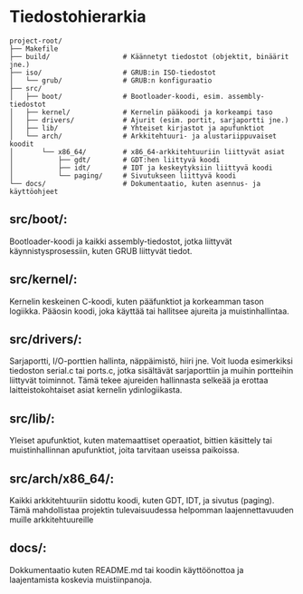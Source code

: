 
# Tiedostohierarkia

```
project-root/
├── Makefile
├── build/                  # Käännetyt tiedostot (objektit, binäärit jne.)
├── iso/                    # GRUB:in ISO-tiedostot
│   └── grub/               # GRUB:n konfiguraatio
├── src/
│   ├── boot/               # Bootloader-koodi, esim. assembly-tiedostot
│   ├── kernel/             # Kernelin pääkoodi ja korkeampi taso
│   ├── drivers/            # Ajurit (esim. portit, sarjaportti jne.)
│   ├── lib/                # Yhteiset kirjastot ja apufunktiot
│   └── arch/               # Arkkitehtuuri- ja alustariippuvaiset koodit
│       └── x86_64/         # x86_64-arkkitehtuuriin liittyvät asiat
│           ├── gdt/        # GDT:hen liittyvä koodi
│           ├── idt/        # IDT ja keskeytyksiin liittyvä koodi
│           └── paging/     # Sivutukseen liittyvä koodi
└── docs/                   # Dokumentaatio, kuten asennus- ja käyttöohjeet
```

## src/boot/:
Bootloader-koodi ja kaikki assembly-tiedostot, jotka liittyvät käynnistysprosessiin, kuten GRUB
liittyvät tiedot.

## src/kernel/:
Kernelin keskeinen C-koodi, kuten pääfunktiot ja korkeamman tason logiikka.
Pääosin koodi, joka käyttää tai hallitsee ajureita ja muistinhallintaa.

## src/drivers/:
Sarjaportti, I/O-porttien hallinta, näppäimistö, hiiri jne. Voit luoda esimerkiksi tiedoston serial.c tai ports.c, jotka sisältävät sarjaporttiin ja muihin portteihin liittyvät toiminnot.
Tämä tekee ajureiden hallinnasta selkeää ja erottaa laitteistokohtaiset asiat kernelin ydinlogiikasta.

## src/lib/:
Yleiset apufunktiot, kuten matemaattiset operaatiot, bittien käsittely tai muistinhallinnan apufunktiot, joita tarvitaan useissa paikoissa.

## src/arch/x86_64/:
Kaikki arkkitehtuuriin sidottu koodi, kuten GDT, IDT, ja sivutus (paging).
Tämä mahdollistaa projektin tulevaisuudessa helpomman laajennettavuuden muille arkkitehtuureille

## docs/:
Dokkumentaatio kuten README.md tai koodin käyttöönottoa ja laajentamista koskevia muistiinpanoja.
